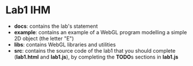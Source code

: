 # Lab1 IHM

* **docs**: contains the lab's statement
* **example**: contains an example of a WebGL program modelling a simple 2D object (the letter "E")
* **libs**: contains WebGL libraries and utilities
* **src**: contains the source code of the lab1 that you should complete (**lab1.html** and **lab1.js**), by completing the **TODO**s sections in **lab1.js**
